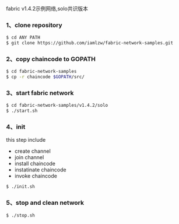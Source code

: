 fabric v1.4.2示例网络,solo共识版本

### 1、clone repository

```bash
$ cd ANY PATH
$ git clone https://github.com/iamlzw/fabric-network-samples.git
```
### 2、copy chaincode to GOPATH
```bash
$ cd fabric-network-samples
$ cp -r chaincode $GOPATH/src/
```

### 3、start fabric network

```bash
$ cd fabric-network-samples/v1.4.2/solo
$ ./start.sh
```

### 4、init 
this step include 
- create channel
- join channel
- install chaincode
- instatinate chaincode
- invoke chaincode

```bash
$ ./init.sh
```

### 5、stop and clean network
```bash
$ ./stop.sh
```
